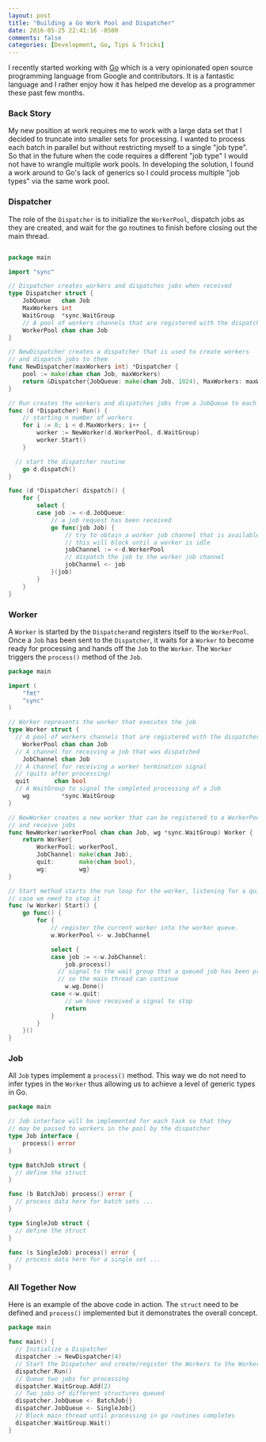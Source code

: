 ```yaml
---
layout: post
title: "Building a Go Work Pool and Dispatcher"
date: 2016-05-25 22:41:16 -0500
comments: false
categories: [Development, Go, Tips & Tricks]
---
```


I recently started working with [Go](https://golang.org/) which is a very opinionated open source programming language from Google and contributors. It is a fantastic language and I rather enjoy how it has helped me develop as a programmer these past few months.

<!--more-->

### Back Story
My new position at work requires me to work with a large data set that I decided to truncate into smaller sets for processing. I wanted to process each batch in parallel but without restricting myself to a single "job type". So that in the future when the code requires a different "job type" I would not have to wrangle multiple work pools. In developing the solution, I found a work around to Go's lack of generics so I could process multiple "job types" via the same work pool.

### Dispatcher
The role of the `Dispatcher` is to initialize the `WorkerPool`, dispatch jobs as they are created, and wait for the go routines to finish before closing out the main thread.

``` go dispatcher.go

package main

import "sync"

// Dispatcher creates workers and dispatches jobs when received
type Dispatcher struct {
	JobQueue   chan Job
	MaxWorkers int
	WaitGroup  *sync.WaitGroup
	// A pool of workers channels that are registered with the dispatcher
	WorkerPool chan chan Job
}

// NewDispatcher creates a dispatcher that is used to create workers
// and dispatch jobs to them
func NewDispatcher(maxWorkers int) *Dispatcher {
	pool := make(chan chan Job, maxWorkers)
	return &Dispatcher{JobQueue: make(chan Job, 1024), MaxWorkers: maxWorkers, WorkerPool: pool, WaitGroup: &sync.WaitGroup{}}
}

// Run creates the workers and dispatches jobs from a JobQueue to each worker
func (d *Dispatcher) Run() {
	// starting n number of workers
	for i := 0; i < d.MaxWorkers; i++ {
		worker := NewWorker(d.WorkerPool, d.WaitGroup)
		worker.Start()
	}

  // start the dispatcher routine
	go d.dispatch()
}

func (d *Dispatcher) dispatch() {
	for {
		select {
		case job := <-d.JobQueue:
			// a job request has been received
			go func(job Job) {
				// try to obtain a worker job channel that is available.
				// this will block until a worker is idle
				jobChannel := <-d.WorkerPool
				// dispatch the job to the worker job channel
				jobChannel <- job
			}(job)
		}
	}
}

```
### Worker
A `Worker` is started by the `Dispatcher`and registers itself to the `WorkerPool`. Once a `Job` has been sent to the `Dispatcher`, it waits for a `Worker` to become ready for processing and hands off the `Job` to the `Worker`. The `Worker` triggers the `process()` method of the `Job`.

``` go worker.go
package main

import (
	"fmt"
	"sync"
)

// Worker represents the worker that executes the job
type Worker struct {
  // A pool of workers channels that are registered with the dispatcher
	WorkerPool chan chan Job
  // A channel for receiving a job that was dispatched
	JobChannel chan Job
  // A channel for receiving a worker termination signal
  // (quits after processing)
  quit       chan bool
  // A WaitGroup to signal the completed processing of a Job
	wg         *sync.WaitGroup
}

// NewWorker creates a new worker that can be registered to a WorkerPool
// and receive jobs
func NewWorker(workerPool chan chan Job, wg *sync.WaitGroup) Worker {
	return Worker{
		WorkerPool: workerPool,
		JobChannel: make(chan Job),
		quit:       make(chan bool),
		wg:         wg}
}

// Start method starts the run loop for the worker, listening for a quit channel in
// case we need to stop it
func (w Worker) Start() {
	go func() {
		for {
			// register the current worker into the worker queue.
			w.WorkerPool <- w.JobChannel

			select {
			case job := <-w.JobChannel:
				job.process()
              // signal to the wait group that a queued job has been processed
              // so the main thread can continue
				w.wg.Done()
			case <-w.quit:
				// we have received a signal to stop
				return
			}
		}
	}()
}
```

### Job
All `Job` types implement a `process()` method. This way we do not need to infer types in the `Worker` thus allowing us to achieve a level of generic types in Go.

``` go jobs.go
package main

// Job interface will be implemented for each task so that they
// may be passed to workers in the pool by the dispatcher
type Job interface {
	process() error
}

type BatchJob struct {
  // define the struct
}

func (b BatchJob) process() error {
  // process data here for batch sets ...
}

type SingleJob struct {
  // define the struct
}

func (s SingleJob) process() error {
  // process data here for a single set ...
}
```

### All Together Now
Here is an example of the above code in action. The `struct` need to be defined and `process()` implemented but it demonstrates the overall concept.

``` go main.go
package main

func main() {
  // Initialize a Dispatcher
  dispatcher := NewDispatcher(4)
  // Start the Dispatcher and create/register the Workers to the WorkerPool
  dispatcher.Run()
  // Queue two jobs for processing
  dispatcher.WaitGroup.Add(2)
  // Two jobs of different structures queued
  dispatcher.JobQueue <- BatchJob{}
  dispatcher.JobQueue <- SingleJob{}
  // Block main thread until processing in go routines completes
  dispatcher.WaitGroup.Wait()
}
```
